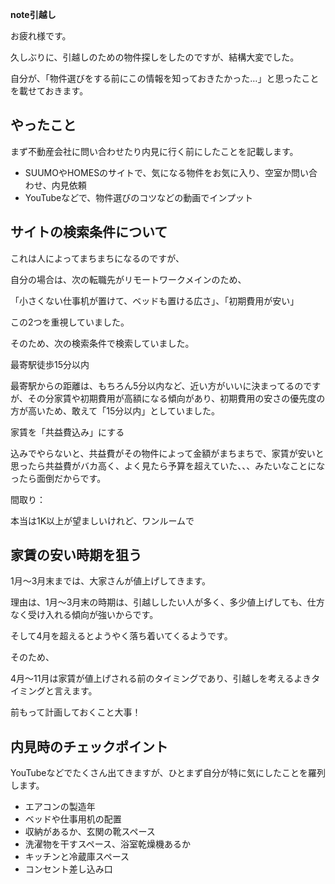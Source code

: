 **note引越し**

  

お疲れ様です。

  

久しぶりに、引越しのための物件探しをしたのですが、結構大変でした。

自分が、「物件選びをする前にこの情報を知っておきたかった…」と思ったことを載せておきます。

  

## やったこと

まず不動産会社に問い合わせたり内見に行く前にしたことを記載します。

  

- SUUMOやHOMESのサイトで、気になる物件をお気に入り、空室か問い合わせ、内見依頼
- YouTubeなどで、物件選びのコツなどの動画でインプット

  

  

## サイトの検索条件について

これは人によってまちまちになるのですが、

自分の場合は、次の転職先がリモートワークメインのため、

「小さくない仕事机が置けて、ベッドも置ける広さ」、「初期費用が安い」

この2つを重視していました。

  

そのため、次の検索条件で検索していました。

  

最寄駅徒歩15分以内

  

最寄駅からの距離は、もちろん5分以内など、近い方がいいに決まってるのですが、その分家賃や初期費用が高額になる傾向があり、初期費用の安さの優先度の方が高いため、敢えて「15分以内」としていました。

  

家賃を「共益費込み」にする

込みでやらないと、共益費がその物件によって金額がまちまちで、家賃が安いと思ったら共益費がバカ高く、よく見たら予算を超えていた、、、みたいなことになったら面倒だからです。

  

間取り：

本当は1K以上が望ましいけれど、ワンルームで

  

  

## 家賃の安い時期を狙う

  

1月〜3月末までは、大家さんが値上げしてきます。

理由は、1月〜3月末の時期は、引越ししたい人が多く、多少値上げしても、仕方なく受け入れる傾向が強いからです。

  

そして4月を超えるとようやく落ち着いてくるようです。

  

  

そのため、

4月〜11月は家賃が値上げされる前のタイミングであり、引越しを考えるよきタイミングと言えます。

前もって計画しておくこと大事！

  

  

## 内見時のチェックポイント

YouTubeなどでたくさん出てきますが、ひとまず自分が特に気にしたことを羅列します。

  

- エアコンの製造年
- ベッドや仕事用机の配置
- 収納があるか、玄関の靴スペース
- 洗濯物を干すスペース、浴室乾燥機あるか
- キッチンと冷蔵庫スペース
- コンセント差し込み口